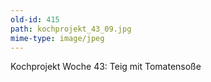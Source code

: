 ```yaml
---
old-id: 415
path: kochprojekt_43_09.jpg
mime-type: image/jpeg
---
```

Kochprojekt Woche 43:
Teig mit Tomatensoße
